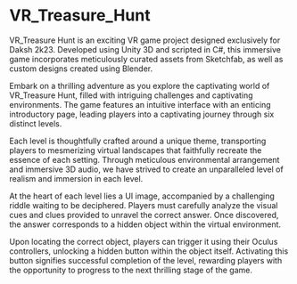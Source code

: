 # VR_Treasure_Hunt
VR_Treasure Hunt is an exciting VR game project designed exclusively for Daksh 2k23. Developed using Unity 3D and scripted in C#, this immersive game incorporates meticulously curated assets from Sketchfab, as well as custom designs created using Blender.

Embark on a thrilling adventure as you explore the captivating world of VR_Treasure Hunt, filled with intriguing challenges and captivating environments. The game features an intuitive interface with an enticing introductory page, leading players into a captivating journey through six distinct levels.

Each level is thoughtfully crafted around a unique theme, transporting players to mesmerizing virtual landscapes that faithfully recreate the essence of each setting. Through meticulous environmental arrangement and immersive 3D audio, we have strived to create an unparalleled level of realism and immersion in each level.

At the heart of each level lies a UI image, accompanied by a challenging riddle waiting to be deciphered. Players must carefully analyze the visual cues and clues provided to unravel the correct answer. Once discovered, the answer corresponds to a hidden object within the virtual environment.

Upon locating the correct object, players can trigger it using their Oculus controllers, unlocking a hidden button within the object itself. Activating this button signifies successful completion of the level, rewarding players with the opportunity to progress to the next thrilling stage of the game.

